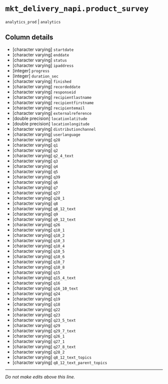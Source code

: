 # `mkt_delivery_napi.product_survey`
`analytics_prod` | `analytics`

## Column details
* [character varying] `startdate`
* [character varying] `enddate`
* [character varying] `status`
* [character varying] `ipaddress`
* [integer]   `progress`
* [integer]   `duration_sec`
* [character varying] `finished`
* [character varying] `recordeddate`
* [character varying] `responseid`
* [character varying] `recipientlastname`
* [character varying] `recipientfirstname`
* [character varying] `recipientemail`
* [character varying] `externalreference`
* [double precision] `locationlatitude`
* [double precision] `locationlongitude`
* [character varying] `distributionchannel`
* [character varying] `userlanguage`
* [character varying] `q28`
* [character varying] `q1`
* [character varying] `q2`
* [character varying] `q2_4_text`
* [character varying] `q3`
* [character varying] `q4`
* [character varying] `q5`
* [character varying] `q39`
* [character varying] `q6`
* [character varying] `q7`
* [character varying] `q27`
* [character varying] `q28_1`
* [character varying] `q8`
* [character varying] `q8_12_text`
* [character varying] `q9`
* [character varying] `q9_12_text`
* [character varying] `q26`
* [character varying] `q10_1`
* [character varying] `q10_2`
* [character varying] `q10_3`
* [character varying] `q10_4`
* [character varying] `q10_5`
* [character varying] `q10_6`
* [character varying] `q10_7`
* [character varying] `q10_8`
* [character varying] `q15`
* [character varying] `q15_4_text`
* [character varying] `q16`
* [character varying] `q16_10_text`
* [character varying] `q24`
* [character varying] `q19`
* [character varying] `q18`
* [character varying] `q22`
* [character varying] `q23`
* [character varying] `q23_5_text`
* [character varying] `q29`
* [character varying] `q29_7_text`
* [character varying] `q26_1`
* [character varying] `q27_1`
* [character varying] `q27_8_text`
* [character varying] `q28_2`
* [character varying] `q8_12_text_topics`
* [character varying] `q8_12_text_parent_topics`

-------------------------------------------------------------------------------
*Do not make edits above this line.*
